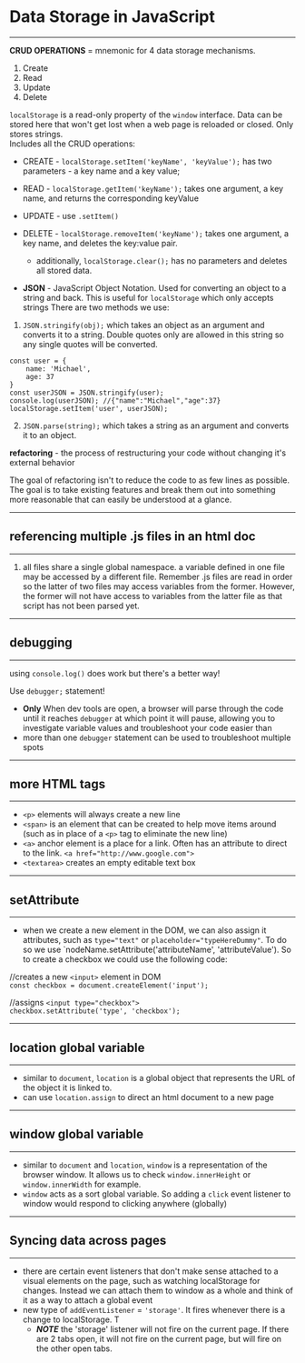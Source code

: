 # Data Storage in JavaScript
---
**CRUD OPERATIONS** = mnemonic for 4 data storage mechanisms.  
1. Create
2. Read
3. Update
4. Delete

`localStorage` is a read-only property of the `window` interface.  Data can be stored here that won't get lost when a web page is reloaded or closed.  Only stores strings.  
Includes all the CRUD operations:
* CREATE - `localStorage.setItem('keyName', 'keyValue');` has two parameters - a key name and a key value;
* READ - `localStorage.getItem('keyName');` takes one argument, a key name, and returns the corresponding keyValue
* UPDATE - use `.setItem()`
* DELETE - `localStorage.removeItem('keyName');` takes one argument, a key name, and deletes the key:value pair.
    * additionally, `localStorage.clear();` has no parameters and deletes all stored data.

* **JSON** - JavaScript Object Notation.  Used for converting an object to a string and back.  This is useful for `localStorage` which only accepts strings
There are two methods we use:
1. `JSON.stringify(obj);` which takes an object as an argument and converts it to a string.  Double quotes only are allowed in this string so any single quotes will be converted.
```
const user = {
    name: 'Michael',
    age: 37
}
const userJSON = JSON.stringify(user);
console.log(userJSON); //{"name":"Michael","age":37}
localStorage.setItem('user', userJSON);
```
2. `JSON.parse(string);` which takes a string as an argument and converts it to an object.  

**refactoring** - the process of restructuring your code without changing it's external behavior

The goal of refactoring isn't to reduce the code to as few lines as possible.  The goal is to take existing features and break them out into something more reasonable that can easily be understood at a glance.

---
## referencing multiple .js files in an html doc
---
1. all files share a single global namespace.  a variable defined in one file may be accessed by a different file.  Remember .js files are read in order so the latter of two files may access variables from the former.  However, the former will not have access to variables from the latter file as that script has not been parsed yet.

---
## debugging
---
using `console.log()` does work but there's a better way!  

Use `debugger;` statement!  
* **Only** When dev tools are open, a browser will parse through the code until it reaches `debugger` at which point it will pause, allowing you to investigate variable values and troubleshoot your code easier than 
* more than one `debugger` statement can be used to troubleshoot multiple spots

---
## more HTML tags
---
* `<p>` elements will always create a new line
* `<span>` is an element that can be created to help move items around (such as in place of a `<p>` tag to eliminate the new line)
* `<a>` anchor element is a place for a link.  Often has an attribute to direct to the link.  `<a href="http://www.google.com">`
* `<textarea>` creates an empty editable text box

---
## setAttribute
---
* when we create a new element in the DOM, we can also assign it attributes, such as `type="text"` or `placeholder="typeHereDummy"`.  To do so we use `nodeName.setAttribute('attributeName', 'attributeValue').  So to create a checkbox we could use the following code:

//creates a new `<input>` element in DOM  
`const checkbox = document.createElement('input');`  

//assigns `<input type="checkbox">`  
`checkbox.setAttribute('type', 'checkbox');`          

---
## location global variable
---
* similar to `document`, `location` is a global object that represents the URL of the object it is linked to.
* can use `location.assign` to direct an html document to a new page

---
## window global variable
---
* similar to `document` and `location`, `window` is a representation of the browser window.  It allows us to check `window.innerHeight` or `window.innerWidth` for example.
* `window` acts as a sort global variable.  So adding a `click` event listener to window would respond to clicking anywhere (globally)

---
## Syncing data across pages
---

* there are certain event listeners that don't make sense attached to a visual elements on the page, such as watching localStorage for changes.  Instead we can attach them to window as a whole and think of it as a way to attach a global event
* new type of `addEventListener` = `'storage'`.  It fires whenever there is a change to localStorage.  T
    * ***NOTE*** the 'storage' listener will not fire on the current page.  If there are 2 tabs open, it will not fire on the current page, but will fire on the other open tabs.

